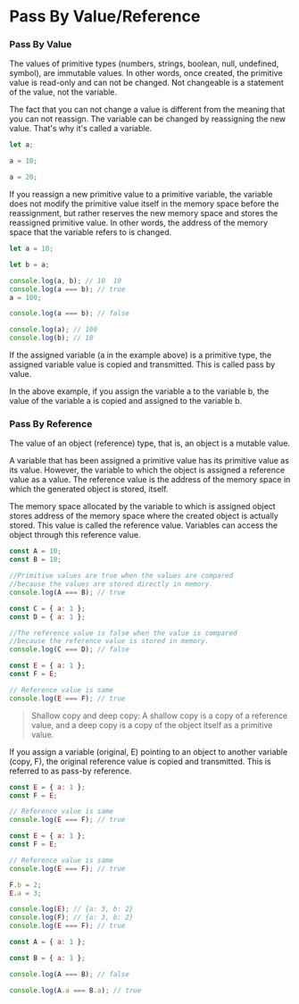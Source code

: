 # Pass By Value/Reference

### Pass By Value

The values of primitive types \(numbers, strings, boolean, null, undefined, symbol\), are immutable values. In other words, once created, the primitive value is read-only and can not be changed. Not changeable is a statement of the value, not the variable.

The fact that you can not change a value is different from the meaning that you can not reassign. The variable can be changed by reassigning the new value. That's why it's called a variable.

```javascript
let a;

a = 10;

a = 20;
```

If you reassign a new primitive value to a primitive variable, the variable does not modify the primitive value itself in the memory space before the reassignment, but rather reserves the new memory space and stores the reassigned primitive value. In other words, the address of the memory space that the variable refers to is changed.

```javascript
let a = 10;

let b = a;

console.log(a, b); // 10  10
console.log(a === b); // true
a = 100;

console.log(a === b); // false

console.log(a); // 100
console.log(b); // 10
```

If the assigned variable \(a in the example above\) is a primitive type, the assigned variable value is copied and transmitted. This is called pass by value.

In the above example, if you assign the variable a to the variable b, the value of the variable a is copied and assigned to the variable b.



### Pass By Reference

The value of an object \(reference\) type, that is, an object is a mutable value.

A variable that has been assigned a primitive value has its primitive value as its value. However, the variable to which the object is assigned a reference value as a value. The reference value is the address of the memory space in which the generated object is stored, itself.

The memory space allocated by the variable to which is assigned object stores address of the memory space where the created object is actually stored. This value is called the reference value. Variables can access the object through this reference value.

```javascript
const A = 10;
const B = 10;

//Primitive values are true when the values are compared
//because the values are stored directly in memory.
console.log(A === B); // true

const C = { a: 1 };
const D = { a: 1 };

//The reference value is false when the value is compared
//because the reference value is stored in memory.
console.log(C === D); // false

const E = { a: 1 };
const F = E;

// Reference value is same
console.log(E === F); // true
```

> Shallow copy and deep copy: A shallow copy is a copy of a reference value, and a deep copy is a copy of the object itself as a primitive value.

If you assign a variable \(original, E\) pointing to an object to another variable \(copy, F\), the original reference value is copied and transmitted. This is referred to as pass-by reference.

```javascript
const E = { a: 1 };
const F = E;

// Reference value is same
console.log(E === F); // true
```

```javascript
const E = { a: 1 };
const F = E;

// Reference value is same
console.log(E === F); // true

F.b = 2;
E.a = 3;

console.log(E); // {a: 3, b: 2}
console.log(F); // {a: 3, b: 2}
console.log(E === F); // true
```

```javascript
const A = { a: 1 };

const B = { a: 1 };

console.log(A === B); // false

console.log(A.a === B.a); // true
```

